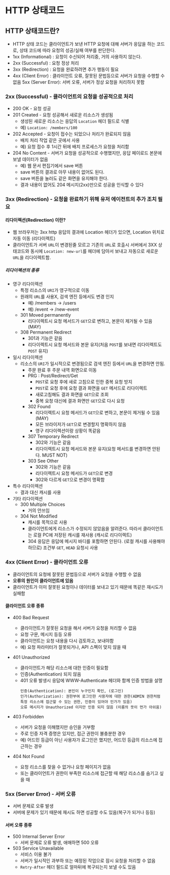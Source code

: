# HTTP 상태코드

## HTTP 상태코드란?

* HTTP 상태 코드는 클라이언트가 보낸 HTTP 요청에 대해 서버가 응답을 하는 코드로,
  상태 코드에 따라 요청의 성공/실패 여부를 판단한다.
* 1xx (Informational) : 요청이 수신되어 처리중, 거의 사용하지 않는다.
* 2xx (Successful) : 요청 정상 처리
* 3xx (Redirection) : 요청을 완료하려면 추가 행동이 필요
* 4xx (Client Error) : 클라이언트 오류, 잘못된 문법등으로 서버가 요청을 수행할 수 없음 5xx (Server Error): 서버 오류, 
  서버가 정상 요청을 처리하지 못함

### 2xx (Successful) - 클라이언트의 요청을 성공적으로 처리

* 200 OK - 요청 성공
* 201 Created - 요청 성공해서 새로운 리소스가 생성됨
  * 생성된 새로운 리소스는 응답의 ```Location``` 헤더 필드로 식별
  * 예) ```Location: /members/100```
* 202 Accepted - 요청이 접수는 되었으나 처리가 완료되지 않음
  * 배치 처리 작업 같은 곳에서 사용
  * 예) 요청 접수 후 1시간 뒤에 배치 프로세스가 요청을 처리함
* 204 No Content - 서버가 요청을 성공적으로 수행했지만, 응답 페이로드 본문에 보낼 데이터가 없음
  * 예) 웹 문서 편집기에서 save 버튼
  * save 버튼의 결과로 아무 내용이 없어도 된다.
  * save 버튼을 눌러도 같은 화면을 유지해야 한다.
  * 결과 내용이 없어도 204 메시지(2xx)만으로 성공을 인식할 수 있다

### 3xx (Redirection) - 요청을 완료하기 위해 유저 에이전트의 추가 조치 필요

#### 리다이렉션(Redirection) 이란?

* 웹 브라우저는 3xx http 응답의 결과에 Location 헤더가 있으면, Location 위치로 자동 이동 (리다이렉트)
* 클라이언트가 서버 ```URL```이 변경된줄 모르고 기존의 ```URL```로 호출시 서버에서 3XX 상태코드와 동시에 ```Location: new-url```를
  헤더에 담아서 보내고 자동으로 새로운 ```URL```을 리다이렉트함.

##### 리다이렉션의 종류
* 영구 리다이렉션 
  * 특정 리소스의 ```URI```가 영구적으로 이동
  * 원래의 ```URL```를 사용X, 검색 엔진 등에서도 변경 인지
    * 예) /members -> /users
    * 예) /event -> /new-event
  * 301 Moved permanently
    * 리다이렉트시 요청 메서드가 ```GET```으로 변하고, 본문이 제거될 수 있음(MAY)
  * 308 Permanent Redirect
    * 301과 기능은 같음
    * 리다이렉트시 요청 메서드와 본문 유지(처음 ```POST```를 보내면 리다이렉트도 ```POST``` 유지)
* 일시 리다이렉션 
  * 리소스의 ```URI```가 일시적으로 변경됨으로 검색 엔진 등에서 ```URL```을 변경하면 안됨.
    * 주문 완료 후 주문 내역 화면으로 이동
    * PRG : Post/Redirect/Get
      * ```POST```로 요청 후에 새로 고침으로 인한 중복 요청 방지
      * ```POST```로 요청 후에 요청 결과 화면을 ```GET``` 메서드로 리다이렉트
      * 새로고침해도 결과 화면을 ```GET```으로 조회
      * 중복 요청 대신에 결과 화면만 ```GET```으로 다시 요청
    * 302 Found
      * 리다이렉트시 요청 메서드가 ```GET```으로 변하고, 본문이 제거될 수 있음(MAY) 
      * 모든 브라이저가 ```GET```으로 변경할지 명확하지 않음
      * 영구 리다이렉션이랑 상황이 똑같음
    * 307 Temporary Redirect
      * 302와 기능은 같음
      * 리다이렉트시 요청 메서드와 본문 유지(요청 메서드를 변경하면 안된다. MUST NOT)
    * 303 See Other
      * 302와 기능은 같음
      * 리다이렉트시 요청 메서드가 ```GET```으로 변경
      * 302와 다르게 ```GET```으로 변경이 명확함
* 특수 리다이렉션
  * 결과 대신 캐시를 사용
* 기타 리다이렉션
  * 300 Multiple Choices 
    * 거의 안쓰임
  * 304 Not Modified
    * 캐시를 목적으로 사용
    * 클라이언트에게 리소스가 수정되지 않았음을 알려준다. 따라서 클라이언트는 로컬 PC에 저장된 캐시를 재사용 (캐시로 리다이렉트)
    * 304 응답은 응답에 메시지 바디를 포함하면 안된다. (로컬 캐시를 사용해야 하므로) 조건부 ```GET```, ```HEAD``` 요청시 사용

### 4xx (Client Error) - 클라이언트 오류

* 클라이언트의 요청에 잘못된 문법등으로 서버가 요청을 수행할 수 없음
* **오류의 원인이 클라이언트에 있음**
* 클라이언트가 이미 잘못된 요청이나 데이터를 보내고 있기 때문에 똑같은 재시도가 실패함

#### 클라이언트 오류 종류

* 400 Bad Request
  * 클라이언트가 잘못된 요청을 해서 서버가 요청을 처리할 수 없음
  * 요청 구문, 메시지 등등 오류
  * 클라이언트는 요청 내용을 다시 검토하고, 보내야함
  * 예) 요청 파라미터가 잘못되거나, API 스펙이 맞지 않을 때
* 401 Unauthorized
  * 클라이언트가 해당 리소스에 대한 인증이 필요함
  * 인증(Authentication) 되지 않음
  * 401 오류 발생시 응답에 WWW-Authenticate 헤더와 함께 인증 방법을 설명
    ```
    인증(Authentication): 본인이 누구인지 확인, (로그인)
    인가(Authorization): 권한부여 로그인한 사용자에 대한 권한(ADMIN 권한처럼 특정 리소스에 접근할 수 있는 권한, 인증이 있어야 인가가 있음)
    오류 메시지가 Unauthorized 이지만 인증 되지 않음 (이름의 뜻이 먼가 아쉬움)
    ```
    
* 403 Forbidden
  * 서버가 요청을 이해했지만 승인을 거부함
  * 주로 인증 자격 증명은 있지만, 접근 권한이 불충분한 경우
  * 예) 어드민 등급이 아닌 사용자가 로그인은 했지만, 어드민 등급의 리소스에 접근하는 경우
* 404 Not Found
  * 요청 리소스를 찾을 수 없거나 요청 페이지가 없음
  * 또는 클라이언트가 권한이 부족한 리소스에 접근할 때 해당 리소스를 숨기고 싶을 때

### 5xx (Server Error) - 서버 오류

* 서버 문제로 오류 발생
* 서버에 문제가 있기 때문에 재시도 하면 성공할 수도 있음(복구가 되거나 등등)

#### 서버 오류 종류

* 500 Internal Server Error
  * 서버 문제로 오류 발생, 애매하면 500 오류
* 503 Service Unavailable
  * 서비스 이용 불가
  * 서버가 일시적인 과부하 또는 예정된 작업으로 잠시 요청을 처리할 수 없음
  * ```Retry-After``` 헤더 필드로 얼마뒤에 복구되는지 보낼 수도 있음
